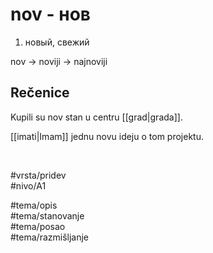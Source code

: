 # nov - нов

1. новый, свежий

nov → noviji → najnoviji

## Rečenice

Kupili su nov stan u centru [[grad|grada]].

[[imati|Imam]] jednu novu ideju o tom projektu.

<br>

#vrsta/pridev  
#nivo/A1  

#tema/opis  
#tema/stanovanje  
#tema/posao  
#tema/razmišljanje  
